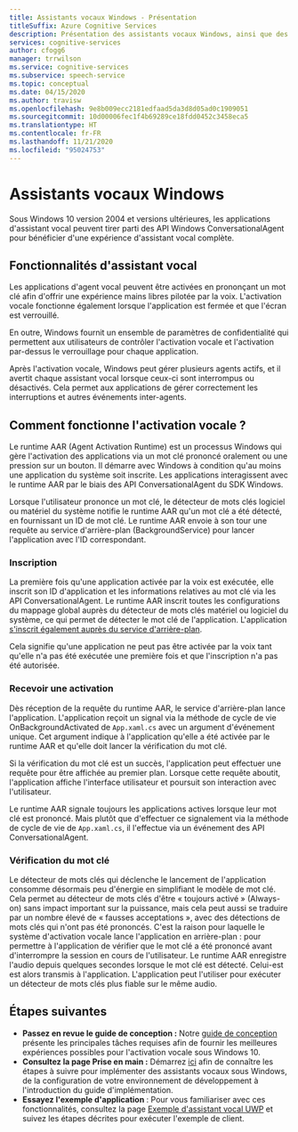 ```yaml
---
title: Assistants vocaux Windows - Présentation
titleSuffix: Azure Cognitive Services
description: Présentation des assistants vocaux Windows, ainsi que des fonctionnalités et ressources de développement disponibles.
services: cognitive-services
author: cfogg6
manager: trrwilson
ms.service: cognitive-services
ms.subservice: speech-service
ms.topic: conceptual
ms.date: 04/15/2020
ms.author: travisw
ms.openlocfilehash: 9e8b009ecc2181edfaad5da3d8d05ad0c1909051
ms.sourcegitcommit: 10d00006fec1f4b69289ce18fdd0452c3458eca5
ms.translationtype: HT
ms.contentlocale: fr-FR
ms.lasthandoff: 11/21/2020
ms.locfileid: "95024753"
---
```

# <a name="voice-assistants-on-windows"></a>Assistants vocaux Windows

Sous Windows 10 version 2004 et versions ultérieures, les applications d'assistant vocal peuvent tirer parti des API Windows ConversationalAgent pour bénéficier d'une expérience d'assistant vocal complète.

## <a name="voice-assistant-features"></a>Fonctionnalités d'assistant vocal

Les applications d'agent vocal peuvent être activées en prononçant un mot clé afin d'offrir une expérience mains libres pilotée par la voix. L'activation vocale fonctionne également lorsque l'application est fermée et que l'écran est verrouillé.

En outre, Windows fournit un ensemble de paramètres de confidentialité qui permettent aux utilisateurs de contrôler l'activation vocale et l'activation par-dessus le verrouillage pour chaque application.

Après l'activation vocale, Windows peut gérer plusieurs agents actifs, et il avertit chaque assistant vocal lorsque ceux-ci sont interrompus ou désactivés. Cela permet aux applications de gérer correctement les interruptions et autres événements inter-agents.

## <a name="how-does-voice-activation-work"></a>Comment fonctionne l'activation vocale ?

Le runtime AAR (Agent Activation Runtime) est un processus Windows qui gère l'activation des applications via un mot clé prononcé oralement ou une pression sur un bouton. Il démarre avec Windows à condition qu'au moins une application du système soit inscrite. Les applications interagissent avec le runtime AAR par le biais des API ConversationalAgent du SDK Windows.

Lorsque l'utilisateur prononce un mot clé, le détecteur de mots clés logiciel ou matériel du système notifie le runtime AAR qu'un mot clé a été détecté, en fournissant un ID de mot clé. Le runtime AAR envoie à son tour une requête au service d'arrière-plan (BackgroundService) pour lancer l'application avec l'ID correspondant.

### <a name="registration"></a>Inscription

La première fois qu'une application activée par la voix est exécutée, elle inscrit son ID d'application et les informations relatives au mot clé via les API ConversationalAgent. Le runtime AAR inscrit toutes les configurations du mappage global auprès du détecteur de mots clés matériel ou logiciel du système, ce qui permet de détecter le mot clé de l'application. L'application [s'inscrit également auprès du service d'arrière-plan](/windows/uwp/launch-resume/register-a-background-task).

Cela signifie qu'une application ne peut pas être activée par la voix tant qu'elle n'a pas été exécutée une première fois et que l'inscription n'a pas été autorisée.

### <a name="receiving-an-activation"></a>Recevoir une activation

Dès réception de la requête du runtime AAR, le service d'arrière-plan lance l'application. L'application reçoit un signal via la méthode de cycle de vie OnBackgroundActivated de `App.xaml.cs` avec un argument d'événement unique. Cet argument indique à l'application qu'elle a été activée par le runtime AAR et qu'elle doit lancer la vérification du mot clé.

Si la vérification du mot clé est un succès, l'application peut effectuer une requête pour être affichée au premier plan. Lorsque cette requête aboutit, l'application affiche l'interface utilisateur et poursuit son interaction avec l'utilisateur.

Le runtime AAR signale toujours les applications actives lorsque leur mot clé est prononcé. Mais plutôt que d'effectuer ce signalement via la méthode de cycle de vie de `App.xaml.cs`, il l'effectue via un événement des API ConversationalAgent.

### <a name="keyword-verification"></a>Vérification du mot clé

Le détecteur de mots clés qui déclenche le lancement de l'application consomme désormais peu d'énergie en simplifiant le modèle de mot clé. Cela permet au détecteur de mots clés d'être « toujours activé » (Always-on) sans impact important sur la puissance, mais cela peut aussi se traduire par un nombre élevé de « fausses acceptations », avec des détections de mots clés qui n'ont pas été prononcés. C'est la raison pour laquelle le système d'activation vocale lance l'application en arrière-plan : pour permettre à l'application de vérifier que le mot clé a été prononcé avant d'interrompre la session en cours de l'utilisateur. Le runtime AAR enregistre l'audio depuis quelques secondes lorsque le mot clé est détecté. Celui-est est alors transmis à l'application. L'application peut l'utiliser pour exécuter un détecteur de mots clés plus fiable sur le même audio.

## <a name="next-steps"></a>Étapes suivantes

- **Passez en revue le guide de conception :** Notre [guide de conception](windows-voice-assistants-best-practices.md) présente les principales tâches requises afin de fournir les meilleures expériences possibles pour l'activation vocale sous Windows 10.
- **Consultez la page Prise en main :** Démarrez [ici](how-to-windows-voice-assistants-get-started.md) afin de connaître les étapes à suivre pour implémenter des assistants vocaux sous Windows, de la configuration de votre environnement de développement à l'introduction du guide d'implémentation.
- **Essayez l'exemple d'application** : Pour vous familiariser avec ces fonctionnalités, consultez la page [Exemple d'assistant vocal UWP](windows-voice-assistants-faq.md#the-uwp-voice-assistant-sample) et suivez les étapes décrites pour exécuter l'exemple de client.